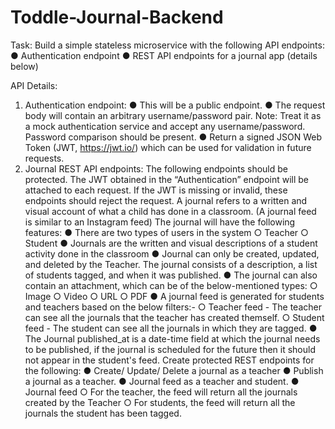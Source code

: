 ﻿# Toddle-Journal-Backend
Task:
Build a simple stateless microservice with the following API endpoints:
● Authentication endpoint
● REST API endpoints for a journal app (details below)

API Details:
1. Authentication endpoint:
● This will be a public endpoint.
● The request body will contain an arbitrary username/password pair.
Note: Treat it as a mock authentication service and accept any
username/password. Password comparison should be present.
● Return a signed JSON Web Token (JWT, https://jwt.io/) which can be
used for validation in future requests.
2. Journal REST API endpoints:
The following endpoints should be protected. The JWT obtained in the
“Authentication” endpoint will be attached to each request. If the JWT is
missing or invalid, these endpoints should reject the request.
A journal refers to a written and visual account of what
a child has done in a classroom. (A journal feed is
similar to an Instagram feed)
The journal will have the following features:
● There are two types of users in the system
○ Teacher
○ Student
● Journals are the written and visual descriptions
of a student activity done in the classroom
● Journal can only be created, updated, and
deleted by the Teacher.
The journal consists of a description, a list of students tagged, and
when it was published.
● The journal can also contain an attachment, which can be of the
below-mentioned types:
○ Image
○ Video
○ URL
○ PDF
● A journal feed is generated for students and teachers based on the
below filters:-
○ Teacher feed - The teacher can see all the journals that the
teacher has created themself.
○ Student feed - The student can see all the journals in which they
are tagged.
● The Journal published_at is a date-time field at which the journal
needs to be published, if the journal is scheduled for the future then it
should not appear in the student's feed.
Create protected REST endpoints for the following:
● Create/ Update/ Delete a journal as a teacher
● Publish a journal as a teacher.
● Journal feed as a teacher and student.
● Journal feed
○ For the teacher, the feed will return all the journals created by the
Teacher
○ For students, the feed will return all the journals the student has
been tagged.
